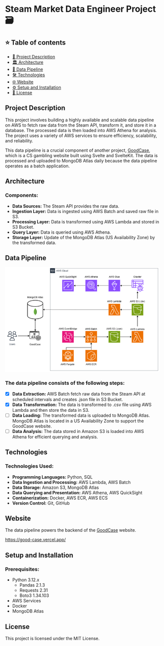 
# Steam Market Data Engineer Project 🗃️

## ⭐ Table of contents

- [📄 Project Description](#project-description)
- [🏛️ Architecture](#architecture)
- [🔄 Data Pipeline](#data-pipeline)
- [🛠️ Technologies](#technologies)
- [🌐 Website](#website)
- [⚙️ Setup and Installation](#setup-and-installation)
- [📜 License](#license)

## Project Description

This project involves building a highly available and scalable data pipeline on AWS to fetch raw data from the Steam API, transform it, and store it in a database. The processed data is then loaded into AWS Athena for analysis. The project uses a variety of AWS services to ensure efficiency, scalability, and reliability.

This data pipeline is a crucial component of another project, [GoodCase](https://github.com/gizmo19/GoodCase), which is a CS gambling website built using Svelte and SvelteKit. The data is processed and uploaded to MongoDB Atlas daily because the data pipeline operates as a batch application.

## Architecture

### Components:
- **Data Sources:** The Steam API provides the raw data.
- **Ingestion Layer:** Data is ingested using AWS Batch and saved raw file in S3.
- **Processing Layer:** Data is transformed using AWS Lambda and stored in S3 Bucket.
- **Query Layer:** Data is queried using AWS Athena.
- **Storage Layer:** Update of the MongoDB Atlas (US Availability Zone) by the transformed data.

## Data Pipeline

![Architecture Diagram](Project_Diagram.png)

### The data pipeline consists of the following steps:

- [x]  **Data Extraction:** AWS Batch fetch raw data from the Steam API at scheduled intervals and creates .json file in S3 Bucket.
- [x]  **Data Transformation:** The data is transformed to .csv file using AWS Lambda and then store the data in S3.
- [ ]  **Data Loading:** The transformed data is uploaded to MongoDB Atlas. MongoDB Atlas is located in a US Availability Zone to support the GoodCase website.
- [ ]  **Data Analysis:** The data stored in Amazon S3 is loaded into AWS Athena for efficient querying and analysis.

## Technologies

### Technologies Used:

- **Programming Languages:** Python, SQL
- **Data Ingestion and Processing:** AWS Lambda, AWS Batch
- **Data Storage:** Amazon S3, MongoDB Atlas
- **Data Querying and Presentation:** AWS Athena, AWS QuickSight
- **Containerization:** Docker, AWS ECR, AWS ECS
- **Version Control:** Git, GitHub

## Website

The data pipeline powers the backend of the [GoodCase](https://github.com/gizmo19/GoodCase) website.

https://good-case.vercel.app/

## Setup and Installation

### Prerequisites:
- Python 3.12.x	
	- Pandas 2.1.3
	- Requests 2.31
	- Boto3 1.34.103
- AWS Services
- Docker
- MongoDB Atlas

## License

This project is licensed under the MIT License.
